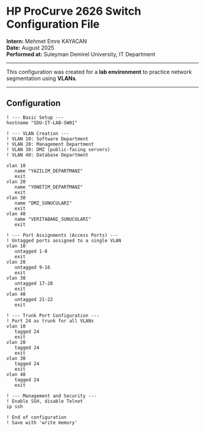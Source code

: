 # HP ProCurve 2626 Switch Configuration File

**Intern:** Mehmet Emre KAYACAN  
**Date:** August 2025  
**Performed at:** Suleyman Demirel University, IT Department  

---

This configuration was created for a **lab environment** to practice network segmentation using **VLANs**.

---

## Configuration

```plaintext
! --- Basic Setup ---
hostname "SDU-IT-LAB-SW01"

! --- VLAN Creation ---
! VLAN 10: Software Department
! VLAN 20: Management Department
! VLAN 30: DMZ (public-facing servers)
! VLAN 40: Database Department

vlan 10
   name "YAZILIM_DEPARTMANI"
   exit
vlan 20
   name "YONETIM_DEPARTMANI"
   exit
vlan 30
   name "DMZ_SUNUCULARI"
   exit
vlan 40
   name "VERITABANI_SUNUCULARI"
   exit

! --- Port Assignments (Access Ports) ---
! Untagged ports assigned to a single VLAN
vlan 10
   untagged 1-8
   exit
vlan 20
   untagged 9-16
   exit
vlan 30
   untagged 17-20
   exit
vlan 40
   untagged 21-22
   exit

! --- Trunk Port Configuration ---
! Port 24 as trunk for all VLANs
vlan 10
   tagged 24
   exit
vlan 20
   tagged 24
   exit
vlan 30
   tagged 24
   exit
vlan 40
   tagged 24
   exit

! --- Management and Security ---
! Enable SSH, disable Telnet
ip ssh

! End of configuration
! Save with 'write memory'
